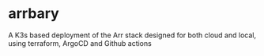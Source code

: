 # arrbary
A K3s based deployment of the Arr stack designed for both cloud and local, using terraform, ArgoCD and Github actions
